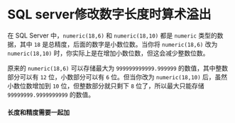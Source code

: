# SQL server修改数字长度时算术溢出

在 SQL Server 中，`numeric(18,6)` 和 `numeric(18,10)` 都是 `numeric` 类型的数据，其中 `18` 是总精度，后面的数字是小数位数。当你将 `numeric(18,6)` 改为 `numeric(18,10)` 时，你实际上是在增加小数位数，但这会减少整数位数。

原来的 `numeric(18,6)` 可以存储最大为 `999999999999.999999` 的数值，其中整数部分可以有 `12` 位，小数部分可以有 `6` 位。但当你改为 `numeric(18,10)` 后，虽然小数位数增加到 `10` 位，但整数部分就只剩下 `8` 位了，所以最大只能存储 `99999999.9999999999` 的数值。

#### 长度和精度需要一起加